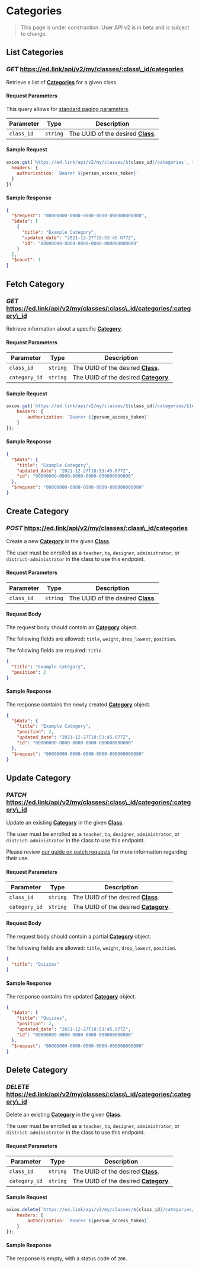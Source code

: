 # Categories

> This page is under construction. User API v2 is in beta and is subject to change.

## List Categories

### *GET* https://ed.link/api/v2/my/classes/:class\_id/categories

Retrieve a list of **[Categories](../models/external/category)** for a given class.

#### Request Parameters

This query allows for [standard paging parameters](../../../guides/v2.0/paginated-requests).

| Parameter  | Type     | Description                                                    |
|------------|----------|----------------------------------------------------------------|
| `class_id` | `string` | The UUID of the desired **[Class](../models/external/class)**. |

#### Sample Request

```javascript
axios.get(`https://ed.link/api/v2/my/classes/${class_id}/categories`, {
  headers: {
    authorization: `Bearer ${person_access_token}`
  }
})
```

#### Sample Response

```json
{
  "$request": "00000000-0000-0000-0000-000000000000",
  "$data": [
    {
      "title": "Example Category",
      "updated_date": "2021-12-27T18:53:45.077Z",
      "id": "00000000-0000-0000-0000-000000000000"
    }
  ],
  "$count": 1
}
```

## Fetch Category 

### *GET* https://ed.link/api/v2/my/classes/:class\_id/categories/:category\_id

Retrieve information about a specific **[Category](../models/external/category)**.

#### Request Parameters

| Parameter     | Type     | Description                                                          |
|---------------|----------|----------------------------------------------------------------------|
| `class_id`    | `string` | The UUID of the desired **[Class](../models/external/class)**.       |
| `category_id` | `string` | The UUID of the desired **[Category](../models/external/category)**. |

#### Sample Request

```javascript
axios.get(`https://ed.link/api/v2/my/classes/${class_id}/categories/${category_id}`, {
	headers: {
		authorization: `Bearer ${person_access_token}`
	}
});
```

#### Sample Response

```json
{
  "$data": {
    "title": "Example Category",
    "updated_date": "2021-12-27T18:53:45.077Z",
    "id": "00000000-0000-0000-0000-000000000000"
  },
  "$request": "00000000-0000-0000-0000-000000000000"
}
```

## Create Category

### *POST* https://ed.link/api/v2/my/classes/:class\_id/categories

Create a new **[Category](../models/external/category)** in the given **[Class](../models/external/class)**.

The user must be enrolled as a `teacher`, `ta`, `designer`, `administrator`, or `district-administrator` in the class to use this endpoint.

#### Request Parameters

| Parameter  | Type     | Description                                                    |
|------------|----------|----------------------------------------------------------------|
| `class_id` | `string` | The UUID of the desired **[Class](../models/external/class)**. |

#### Request Body

The request body should contain an **[Category](../models/external/category)** object.

The following fields are allowed: `title`, `weight`, `drop_lowest`, `position`.

The following fields are required: `title`.

```json
{
  "title": "Example Category",
  "position": 2
}
```

#### Sample Response

The response contains the newly created **[Category](../models/external/category)** object.

```json
{
  "$data": {
    "title": "Example Category",
    "position": 2,
    "updated_date": "2021-12-27T18:53:45.077Z",
    "id": "00000000-0000-0000-0000-000000000000"
  },
  "$request": "00000000-0000-0000-0000-000000000000"
}
```

## Update Category

### *PATCH* https://ed.link/api/v2/my/classes/:class\_id/categories/:category\_id

Update an existing **[Category](../models/external/category)** in the given **[Class](../models/external/class)**.

The user must be enrolled as a `teacher`, `ta`, `designer`, `administrator`, or `district-administrator` in the class to use this endpoint.

Please review [our guide on patch requests](../../../guides/v2.0/patch-requests) for more information regarding their use.

#### Request Parameters

| Parameter     | Type     | Description                                                          |
|---------------|----------|----------------------------------------------------------------------|
| `class_id`    | `string` | The UUID of the desired **[Class](../models/external/class)**.       |
| `category_id` | `string` | The UUID of the desired **[Category](../models/external/category)**. |


#### Request Body

The request body should contain a partial **[Category](../models/external/category)** object.

The following fields are allowed: `title`, `weight`, `drop_lowest`, `position`.

```json
{
  "title": "Quizzes"
}
```

#### Sample Response

The response contains the updated **[Category](../models/external/category)** object.

```json
{
  "$data": {
    "title": "Quizzes",
    "position": 2,
    "updated_date": "2021-12-27T18:53:45.077Z",
    "id": "00000000-0000-0000-0000-000000000000"
  },
  "$request": "00000000-0000-0000-0000-000000000000"
}
```

## Delete Category

### *DELETE* https://ed.link/api/v2/my/classes/:class\_id/categories/:category\_id

Delete an existing **[Category](../models/external/category)** in the given **[Class](../models/external/class)**.

The user must be enrolled as a `teacher`, `ta`, `designer`, `administrator`, or `district-administrator` in the class to use this endpoint.

#### Request Parameters

| Parameter     | Type     | Description                                                          |
|---------------|----------|----------------------------------------------------------------------|
| `class_id`    | `string` | The UUID of the desired **[Class](../models/external/class)**.       |
| `category_id` | `string` | The UUID of the desired **[Category](../models/external/category)**. |

#### Sample Request

```javascript
axios.delete(`https://ed.link/api/v2/my/classes/${class_id}/categories/${category_id}`, {
	headers: {
		authorization: `Bearer ${person_access_token}`
	}
});
```

#### Sample Response

The response is empty, with a status code of `200`.
